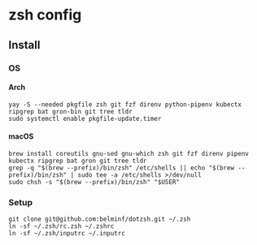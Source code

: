 # zsh config

## Install

### OS

#### Arch

```
yay -S --needed pkgfile zsh git fzf direnv python-pipenv kubectx ripgrep bat gron-bin git tree tldr
sudo systemctl enable pkgfile-update.timer
```

#### macOS

```
brew install coreutils gnu-sed gnu-which zsh git fzf direnv pipenv kubectx ripgrep bat gron git tree tldr
grep -q "$(brew --prefix)/bin/zsh" /etc/shells || echo "$(brew --prefix)/bin/zsh" | sudo tee -a /etc/shells >/dev/null
sudo chsh -s "$(brew --prefix)/bin/zsh" "$USER"
```

### Setup

```
git clone git@github.com:belminf/dotzsh.git ~/.zsh
ln -sf ~/.zsh/rc.zsh ~/.zshrc
ln -sf ~/.zsh/inputrc ~/.inputrc
```
